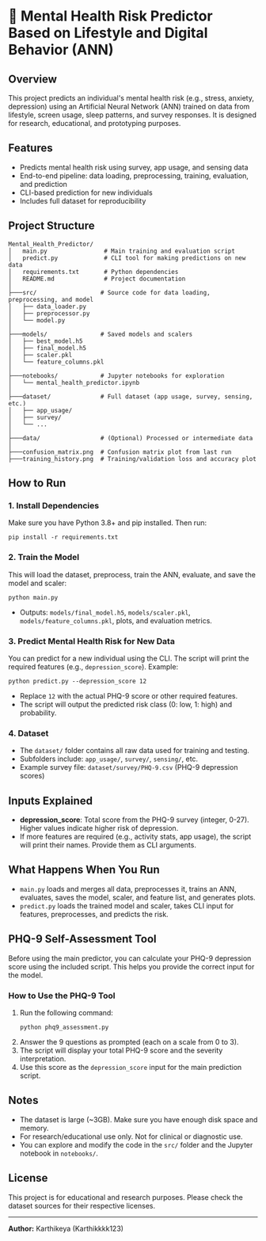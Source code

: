 # 🧠 Mental Health Risk Predictor Based on Lifestyle and Digital Behavior (ANN)

## Overview
This project predicts an individual's mental health risk (e.g., stress, anxiety, depression) using an Artificial Neural Network (ANN) trained on data from lifestyle, screen usage, sleep patterns, and survey responses. It is designed for research, educational, and prototyping purposes.

## Features
- Predicts mental health risk using survey, app usage, and sensing data
- End-to-end pipeline: data loading, preprocessing, training, evaluation, and prediction
- CLI-based prediction for new individuals
- Includes full dataset for reproducibility

## Project Structure
```
Mental_Health_Predictor/
│   main.py                # Main training and evaluation script
│   predict.py             # CLI tool for making predictions on new data
│   requirements.txt       # Python dependencies
│   README.md              # Project documentation
│
├───src/                  # Source code for data loading, preprocessing, and model
│   ├── data_loader.py
│   ├── preprocessor.py
│   └── model.py
│
├───models/               # Saved models and scalers
│   ├── best_model.h5
│   ├── final_model.h5
│   ├── scaler.pkl
│   └── feature_columns.pkl
│
├───notebooks/            # Jupyter notebooks for exploration
│   └── mental_health_predictor.ipynb
│
├───dataset/              # Full dataset (app usage, survey, sensing, etc.)
│   ├── app_usage/
│   ├── survey/
│   └── ...
│
├───data/                 # (Optional) Processed or intermediate data
│
├───confusion_matrix.png  # Confusion matrix plot from last run
├───training_history.png  # Training/validation loss and accuracy plot
```

## How to Run
### 1. Install Dependencies
Make sure you have Python 3.8+ and pip installed. Then run:
```pwsh
pip install -r requirements.txt
```

### 2. Train the Model
This will load the dataset, preprocess, train the ANN, evaluate, and save the model and scaler:
```pwsh
python main.py
```
- Outputs: `models/final_model.h5`, `models/scaler.pkl`, `models/feature_columns.pkl`, plots, and evaluation metrics.

### 3. Predict Mental Health Risk for New Data
You can predict for a new individual using the CLI. The script will print the required features (e.g., `depression_score`). Example:
```pwsh
python predict.py --depression_score 12
```
- Replace `12` with the actual PHQ-9 score or other required features.
- The script will output the predicted risk class (0: low, 1: high) and probability.

### 4. Dataset
- The `dataset/` folder contains all raw data used for training and testing.
- Subfolders include: `app_usage/`, `survey/`, `sensing/`, etc.
- Example survey file: `dataset/survey/PHQ-9.csv` (PHQ-9 depression scores)

## Inputs Explained
- **depression_score**: Total score from the PHQ-9 survey (integer, 0-27). Higher values indicate higher risk of depression.
- If more features are required (e.g., activity stats, app usage), the script will print their names. Provide them as CLI arguments.

## What Happens When You Run
- `main.py` loads and merges all data, preprocesses it, trains an ANN, evaluates, saves the model, scaler, and feature list, and generates plots.
- `predict.py` loads the trained model and scaler, takes CLI input for features, preprocesses, and predicts the risk.

## PHQ-9 Self-Assessment Tool

Before using the main predictor, you can calculate your PHQ-9 depression score using the included script. This helps you provide the correct input for the model.

### How to Use the PHQ-9 Tool

1. Run the following command:
   ```pwsh
   python phq9_assessment.py
   ```
2. Answer the 9 questions as prompted (each on a scale from 0 to 3).
3. The script will display your total PHQ-9 score and the severity interpretation.
4. Use this score as the `depression_score` input for the main prediction script.

## Notes
- The dataset is large (~3GB). Make sure you have enough disk space and memory.
- For research/educational use only. Not for clinical or diagnostic use.
- You can explore and modify the code in the `src/` folder and the Jupyter notebook in `notebooks/`.

## License
This project is for educational and research purposes. Please check the dataset sources for their respective licenses.

---

**Author:** Karthikeya (Karthikkkk123)
